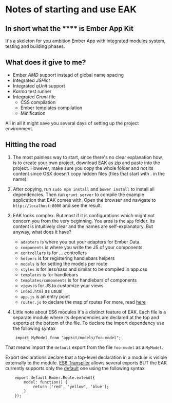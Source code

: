 # Notes of starting and use EAK

## In short what the **** is Ember App Kit
It's a skeleton for you ambition Ember App with
integrated modules system, testing and building phases.

## What does it give to me?

* Ember *AMD* support instead of global name spacing
* Integrated *JSHint*
* Integrated *qUnit* support
* *Karma* test runner
* Integrated *Grunt* file
	* CSS compilation
	* Ember templates compilation
	* Minification

All in all it might save you several days of setting up the
project environment.

## Hitting the road

1. The most painless way to start, since there's no
clear explanation how, is to create your own project,
download EAK as zip and paste into the project.
However, make sure you copy the whole folder and not its
content since OSX doesn't copy hidden files (files that
start with . in the name).

2. After copying, run `sudo npm install` and `bower install`
to install all dependencies. Then run `grunt server`
to compile the example application that EAK comes with.
Open the browser and navigate to `http://localhost:8000`
and see the result.

3. EAK looks complex. But most if it is configurations which might
not concern you from the very beginning. You area is the `app` folder.
Its content is intuitively clear and the names are self-explanatory.
But anyway, what does it have?

	* `adapters` is where you put your adapters for Ember Data.
	* `components` is where you write the JS of your components
	* `controllers` is for ... controllers
	* `helpers` is for registering handlebars helpers
	* `models` is for setting the models per route
	* `styles` is for less/sass and similar to be compiled in app.css
	* `templates` is for handlebars
	* `templates/components` is for handlebars of components
	* `views` is for JS to customize your views
	* `index.html` as usual
	* `app.js` is an entry point
	* `router.js` to declare the map of routes
For more, read [here](http://iamstef.net/ember-app-kit/guides/getting-started.html)
4. Little note about ES6 modules
It's a distinct feature of EAK. Each file is a separate module where
its dependencies are declared at the top and exports at the bottom of
the file.
To declare the import dependency use the following syntax

		import MyModel from "appkit/models/foo-model";

That means import the `default` export from the file `foo-model` as a `MyModel`.

Export declarations declare that a top-level declaration in a module is visible externally to the module.
[ES6 Transpiler](https://github.com/square/es6-module-transpiler#supported-es6-module-syntax) allows several
exports BUT the EAK currently supports only the
[default](https://github.com/square/es6-module-transpiler#default-exports) one using the following syntax

		export default Ember.Route.extend({
			model: function() {
				return ['red', 'yellow', 'blue'];
			}
		});
